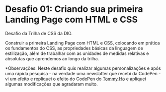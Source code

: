 # Desafio 01: Criando sua primeira Landing Page com HTML e CSS

Desafio da Trilha de CSS da DIO. 

Construir a primeira Landing Page com HTML e CSS, colocando em prática os fundamentos do CSS,
as propriedades básicas da linguagem de estilização, além de trabalhar com as unidades de medidas relativas e absolutas que aprendemos ao longo da trilha.



*Observações: Neste desafio quis realizar algumas personalizações e após uma rápida pesquisa - na verdade uma newslatter que recebi da CodePen - vi um efeito e repliquei o efeito do CodePen do [Tommy Ho](https://codepen.io/tommyho/pen/abejXMb) e apliquei algumas modificações que agradaram muito.
